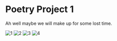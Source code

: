<!DOCTYPE html>
<html>
<head>

</head>
<body>



<h1>Poetry Project 1</h1>
<p>Ah well maybe we will make up for some lost time.</p>
<img src="https://www.legacy.com/wp-content/uploads/2020/01/funeral_poems_1600x500.png" alt="1">
<img src="https://media.newyorker.com/photos/59097dcdc14b3c606c1098d4/master/w_2560%2Cc_limit/170213_r29427.jpg" alt="2">
<img src="https://i.gr-assets.com/images/S/compressed.photo.goodreads.com/hostedimages/1449987330i/17366377._SY540_.jpg" alt="3">
<img src="https://www.washingtonpost.com/wp-apps/imrs.php?src=https://arc-anglerfish-washpost-prod-washpost.s3.amazonaws.com/public/ZILXPHENNAI6VKOAOO4TIIWWSE.jpg&w=1484&t=20191113b" alt="4">
</body>
</html>

